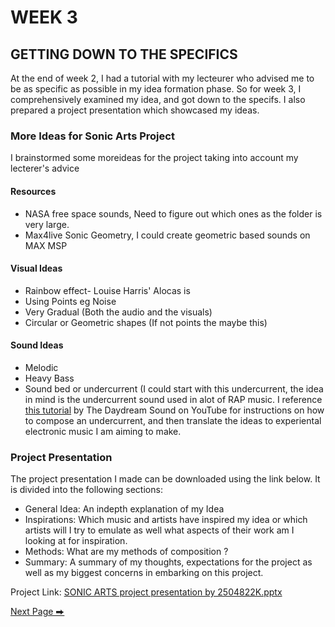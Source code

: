 # WEEK 3
## GETTING DOWN TO THE SPECIFICS

At the end of week 2, I had a tutorial with my lecteurer who advised me to be as specific as possible in my idea formation phase. So for week 3, I comprehensively examined my idea, and got down to the specifs. I also prepared a project presentation which showcased my ideas. 

### More Ideas for Sonic Arts Project
I brainstormed some moreideas for the project taking into account my lecterer's advice

#### Resources
- NASA free space sounds, Need to figure out which ones as the folder is very large.
- Max4live Sonic Geometry, I could create geometric based sounds on MAX MSP
  
 #### Visual Ideas
- Rainbow effect- Louise Harris' Alocas is 
- Using Points eg Noise
- Very Gradual (Both the audio and the visuals)
- Circular or Geometric shapes (If not points the maybe this)
  
#### Sound Ideas
- Melodic
- Heavy Bass
- Sound bed or undercurrent (I could start with this undercurrent, the idea in mind is the undercurrent sound used in alot of RAP music. I reference [this tutorial]([url](https://www.youtube.com/watch?v=00Vz7ybWp_c)) by The Daydream Sound on YouTube for instructions on how to compose an undercurrent, and then translate the ideas to experiental electronic music I am aiming to make. 

### Project Presentation
The project presentation I made can be downloaded using the link below. It is divided into the following sections: 
- General Idea: An indepth explanation of my Idea
- Inspirations: Which music and artists have inspired my idea or which artists will I try to emulate as well what aspects of their work am I looking at for inspiration.
- Methods: What are my methods of composition ?
- Summary: A summary of my thoughts, expectations for the project as well as my biggest concerns in embarking on this project. 

 Project Link: [SONIC ARTS project presentation by 2504822K.pptx](https://github.com/2504822K/mysonicartsdocumentation.io/files/15236270/SONIC.ARTS.project.presentation.by.2504822K.pptx)



  [Next Page ⮕](https://2504822k.github.io/mysonicartsdocumentation.io/Week4.html) 
